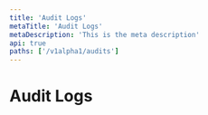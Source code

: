 ```yaml
---
title: 'Audit Logs'
metaTitle: 'Audit Logs'
metaDescription: 'This is the meta description'
api: true
paths: ['/v1alpha1/audits']
---
```


# Audit Logs
